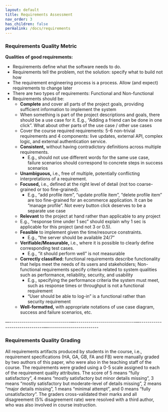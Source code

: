 ```yaml
---
layout: default
title: Requirements Assessment
nav_order: 3
has_children: false
permalink: /docs/requirements
---
```

### Requirements Quality Metric
**Qualities of good requirements:**
  - Requirements define what the software needs to do.
  - Requirements tell the problem, not the solution: specify what to build not how
  - The requirement engineering process is a process. Allow (and expect) requirements to change later
  - There are two types of requirements: Functional and Non-functional
  - Requirements should be:
     - **Complete** and cover all parts of the project goals, providing sufficient information to implement the system
      - When something is part of the project descriptions and goals, there should be a use case for it. E.g., “Adding a friend can be done in one click”. What about other parts of the use case / other use cases
      - Cover the course required requirements: 5-6 non-trivial requirements and 4 components: live updates, external API, complex logic, and external authentication service.
    - **Consistent,** without having contradictory definitions across multiple requirements.
      - E.g., should not use different words for the same use case, failure scenarios should correspond to concrete steps in success scenarios
    - **Unambiguous,** i.e., free of multiple, potentially conflicting interpretations of a requirement.
    - **Focused,** i.e., defined at the right level of detail (not too coarse-grained or too fine-grained).
      - E.g., “add profile item”, “update profile item”, “delete profile item” are too fine-grained for an ecommerce application. It can be “manage profile”. Not every button click deserves to be a separate use case
    - **Relevant** to the project at hand rather than applicable to any project
     - E.g., “response time under 1 sec” should explain why 1 sec is applicable for this project (and not 3 or 0.5).
    - **Feasible** to implement given the time/resource constraints.
      - E.g., “the server should be available 24/7”
    - **Verifiable/Measurable,** i.e., where it is possible to clearly define corresponding test cases.
      - E.g., “it should perform well” is not measurable
    - **Correctly classified:** functional requirements describe functionality that helps meet the needs of its users and stakeholders; Non-functional requirements specify criteria related to system qualities such as performance, reliability, security, and usability
      - E.g., specifying the performance criteria the system must meet, such as response times or throughput is not a functional requirement
      - “User should be able to log-in” is a functional rather than security requirement
    - **Well-formatted,** with appropriate notations of use case diagram, success and failure scenarios, etc.

—------------------------------—------------------------------—------------------------------—-------------------------
### Requirements Quality Grading 

All requirements artifacts produced by students in the course, i.e., requirement
specifications (HA, GA, GB, FA and FB) were manually graded by two authors of this paper, who were also in the teaching staff of the course. The
requirements were graded using a 0-5 scale assigned to each of the requirement quality attributes.
The score of 5 means “fully satisfactory”, 4 means “mostly satisfactory but minor details missing”, 3 means “mostly satisfactory but moderate-level of details missing”, 2 means “major details missing”, 1 means “minimal attempt”, and 0 means “fully unsatisfactory”. The graders cross-validated their marks and all disagreement (5% disagreement rate) were resolved with a third author, who was also involved in course instruction.